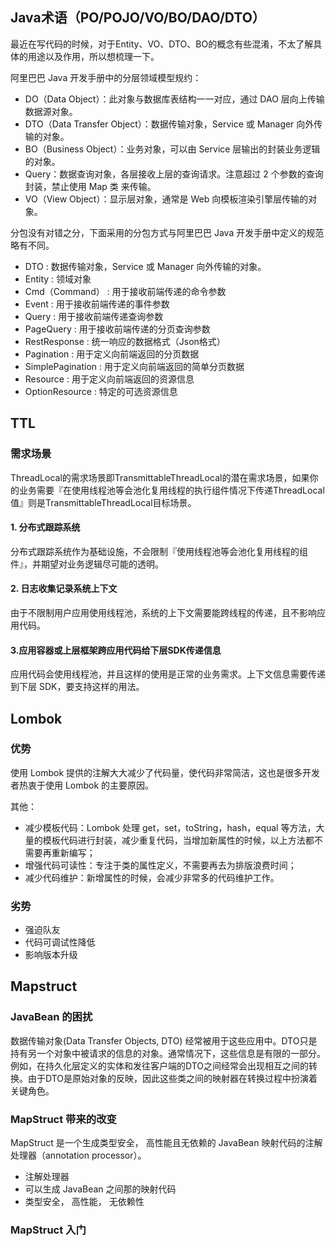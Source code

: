## Java术语（PO/POJO/VO/BO/DAO/DTO）

最近在写代码的时候，对于Entity、VO、DTO、BO的概念有些混淆，不太了解具体的用途以及作用，所以想梳理一下。

阿里巴巴 Java 开发手册中的分层领域模型规约：

* DO（Data Object）：此对象与数据库表结构一一对应，通过 DAO 层向上传输数据源对象。
* DTO（Data Transfer Object）：数据传输对象，Service 或 Manager 向外传输的对象。
* BO（Business Object）：业务对象，可以由 Service 层输出的封装业务逻辑的对象。
* Query：数据查询对象，各层接收上层的查询请求。注意超过 2 个参数的查询封装，禁止使用 Map 类 来传输。
* VO（View Object）：显示层对象，通常是 Web 向模板渲染引擎层传输的对象。

分包没有对错之分，下面采用的分包方式与阿里巴巴 Java 开发手册中定义的规范略有不同。

* DTO : 数据传输对象，Service 或 Manager 向外传输的对象。
* Entity : 领域对象
* Cmd（Command） : 用于接收前端传递的命令参数
* Event : 用于接收前端传递的事件参数
* Query : 用于接收前端传递查询参数
* PageQuery : 用于接收前端传递的分页查询参数
* RestResponse : 统一响应的数据格式（Json格式）
* Pagination : 用于定义向前端返回的分页数据
* SimplePagination : 用于定义向前端返回的简单分页数据
* Resource : 用于定义向前端返回的资源信息
* OptionResource : 特定的可选资源信息

## TTL

### 需求场景

ThreadLocal的需求场景即TransmittableThreadLocal的潜在需求场景，如果你的业务需要『在使用线程池等会池化复用线程的执行组件情况下传递ThreadLocal值』则是TransmittableThreadLocal目标场景。

#### 1. 分布式跟踪系统

分布式跟踪系统作为基础设施，不会限制『使用线程池等会池化复用线程的组件』，并期望对业务逻辑尽可能的透明。

#### 2. 日志收集记录系统上下文

由于不限制用户应用使用线程池，系统的上下文需要能跨线程的传递，且不影响应用代码。

#### 3.应用容器或上层框架跨应用代码给下层SDK传递信息

应用代码会使用线程池，并且这样的使用是正常的业务需求。上下文信息需要传递到下层 SDK，要支持这样的用法。

## Lombok

### 优势

使用 Lombok 提供的注解大大减少了代码量，使代码非常简洁，这也是很多开发者热衷于使用 Lombok 的主要原因。

其他：

* 减少模板代码：Lombok 处理 get，set，toString，hash，equal 等方法，大量的模板代码进行封装，减少重复代码，当增加新属性的时候，以上方法都不需要再重新编写；
* 增强代码可读性：专注于类的属性定义，不需要再去为排版浪费时间；
* 减少代码维护：新增属性的时候，会减少非常多的代码维护工作。

### 劣势

* 强迫队友
* 代码可调试性降低
* 影响版本升级

## Mapstruct

### JavaBean 的困扰

数据传输对象(Data Transfer Objects, DTO)
经常被用于这些应用中。DTO只是持有另一个对象中被请求的信息的对象。通常情况下，这些信息是有限的一部分。例如，在持久化层定义的实体和发往客户端的DTO之间经常会出现相互之间的转换。由于DTO是原始对象的反映，因此这些类之间的映射器在转换过程中扮演着关键角色。

### MapStruct 带来的改变

MapStruct 是一个生成类型安全， 高性能且无依赖的 JavaBean 映射代码的注解处理器（annotation processor）。

* 注解处理器
* 可以生成 JavaBean 之间那的映射代码
* 类型安全， 高性能， 无依赖性

### MapStruct 入门


